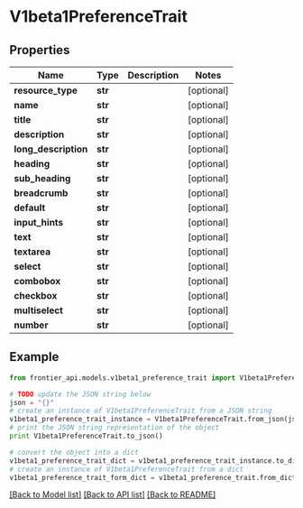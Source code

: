 # V1beta1PreferenceTrait


## Properties
Name | Type | Description | Notes
------------ | ------------- | ------------- | -------------
**resource_type** | **str** |  | [optional] 
**name** | **str** |  | [optional] 
**title** | **str** |  | [optional] 
**description** | **str** |  | [optional] 
**long_description** | **str** |  | [optional] 
**heading** | **str** |  | [optional] 
**sub_heading** | **str** |  | [optional] 
**breadcrumb** | **str** |  | [optional] 
**default** | **str** |  | [optional] 
**input_hints** | **str** |  | [optional] 
**text** | **str** |  | [optional] 
**textarea** | **str** |  | [optional] 
**select** | **str** |  | [optional] 
**combobox** | **str** |  | [optional] 
**checkbox** | **str** |  | [optional] 
**multiselect** | **str** |  | [optional] 
**number** | **str** |  | [optional] 

## Example

```python
from frontier_api.models.v1beta1_preference_trait import V1beta1PreferenceTrait

# TODO update the JSON string below
json = "{}"
# create an instance of V1beta1PreferenceTrait from a JSON string
v1beta1_preference_trait_instance = V1beta1PreferenceTrait.from_json(json)
# print the JSON string representation of the object
print V1beta1PreferenceTrait.to_json()

# convert the object into a dict
v1beta1_preference_trait_dict = v1beta1_preference_trait_instance.to_dict()
# create an instance of V1beta1PreferenceTrait from a dict
v1beta1_preference_trait_form_dict = v1beta1_preference_trait.from_dict(v1beta1_preference_trait_dict)
```
[[Back to Model list]](../README.md#documentation-for-models) [[Back to API list]](../README.md#documentation-for-api-endpoints) [[Back to README]](../README.md)


